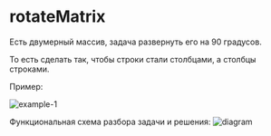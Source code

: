 # rotateMatrix

Есть двумерный массив, задача развернуть его на 90 градусов. 

То есть сделать так, чтобы строки стали столбцами, а столбцы строками.

Пример:

![example-1](https://github.com/itsonlythebeginning/rotateMatrix/assets/107440223/d1e8200e-4cbb-46d0-a6e5-244def0b9e4b)



Функциональная схема разбора задачи и решения:
![diagram](https://github.com/itsonlythebeginning/rotateMatrix/assets/107440223/8af535e0-afe4-462e-b8b1-279a7ed71c40)
